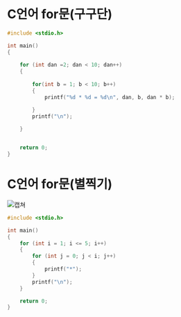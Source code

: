# C언어 for문(구구단)

```c
#include <stdio.h>

int main()
{
	
	for (int dan =2; dan < 10; dan++)
	{
		
		for(int b = 1; b < 10; b++)
		{ 
			printf("%d * %d = %d\n", dan, b, dan * b);

		}
		printf("\n");
	
	}


	return 0;
}
```

# C언어 for문(별찍기)

![캡쳐](https://user-images.githubusercontent.com/82345970/158724015-eb2fd5a7-16ba-405a-af3f-0224698586b6.PNG)

```c
#include <stdio.h>

int main()
{
	for (int i = 1; i <= 5; i++)
	{
		for (int j = 0; j < i; j++)
		{
			printf("*");
		}
		printf("\n");
	}

	return 0;
}
